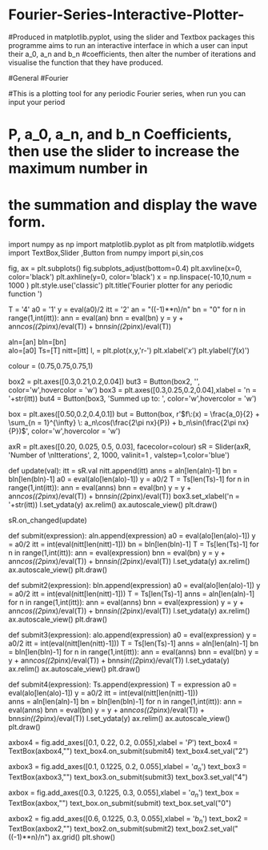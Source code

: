 # Fourier-Series-Interactive-Plotter-
#Produced in matplotlib.pyplot, using the slider and Textbox packages this programme aims to run an interactive interface in which a user can input their a_0, a_n and b_n #coefficients, then alter the number of iterations and visualise the function that they have produced.

#General 
#Fourier

#This is a plotting tool for any periodic Fourier series, when run you can input your period 
#  P, a_0, a_n, and b_n Coefficients, then use the slider to increase the maximum number in
#  the summation and display the wave form.


import numpy as np
import matplotlib.pyplot as plt
from matplotlib.widgets import TextBox,Slider ,Button
from numpy import pi,sin,cos 

fig, ax = plt.subplots()
fig.subplots_adjust(bottom=0.4)
plt.axvline(x=0, color='black') 
plt.axhline(y=0, color='black') 
x = np.linspace(-10,10,num = 1000 )
plt.style.use('classic')
plt.title('Fourier plotter for any periodic function ')

T = '4' 
a0 = '1'
y = eval(a0)/2
itt = '2'
an = "((-1)**n)/n"
bn = "0"
for n in range(1,int(itt)):
    ann = eval(an)
    bnn = eval(bn)
    y = y + ann*cos((2*pi*n*x)/eval(T)) + bnn*sin((2*pi*n*x)/eval(T))

aln=[an]
bln=[bn]     
alo=[a0] 
Ts=[T]
nitt=[itt]
l, =  plt.plot(x,y,'r-')
plt.xlabel('$x$')
plt.ylabel('$f(x)$')

colour = (0.75,0.75,0.75,1)

box2 = plt.axes([0.3,0.21,0.2,0.04]) 
but3 = Button(box2, '', color='w',hovercolor = 'w') 
box3 = plt.axes([0.3,0.25,0.2,0.04],xlabel = 'n = '+str(itt)) 
but4 = Button(box3, 'Summed up to: ', color='w',hovercolor = 'w') 

box = plt.axes([0.50,0.2,0.4,0.1]) 
but = Button(box, r'$f\:(x) = \frac{a_0}{2} + \sum_{n = 1}^{\infty} \: a_n\cos(\frac{2\pi nx}{P}) + b_n\sin(\frac{2\pi nx}{P})$', color='w',hovercolor = 'w')

axR = plt.axes([0.20, 0.025, 0.5, 0.03], facecolor=colour)
sR = Slider(axR, 'Number of \nItterations', 2, 1000, valinit=1 , valstep=1,color='blue')

def update(val):
    itt = sR.val
    nitt.append(itt)
    anns = aln[len(aln)-1]
    bn = bln[len(bln)-1]
    a0 = eval(alo[len(alo)-1]) 
    y = a0/2
    T = Ts[len(Ts)-1]
    for n in range(1,int(itt)):
        ann = eval(anns)
        bnn = eval(bn)
        y = y + ann*cos((2*pi*n*x)/eval(T)) + bnn*sin((2*pi*n*x)/eval(T)) 
    box3.set_xlabel('n = '+str(itt))
    l.set_ydata(y)
    ax.relim()
    ax.autoscale_view()
    plt.draw()    


sR.on_changed(update)

def submit(expression):
    aln.append(expression)
    a0 = eval(alo[len(alo)-1])
    y = a0/2
    itt = int(eval(nitt[len(nitt)-1]))
    bn = bln[len(bln)-1]
    T = Ts[len(Ts)-1]
    for n in range(1,int(itt)):
        ann = eval(expression)
        bnn = eval(bn)
        y = y + ann*cos((2*pi*n*x)/eval(T)) + bnn*sin((2*pi*n*x)/eval(T)) 
    l.set_ydata(y)
    ax.relim()
    ax.autoscale_view()
    plt.draw() 
    
def submit2(expression):
    bln.append(expression)
    a0 = eval(alo[len(alo)-1])
    y = a0/2
    itt = int(eval(nitt[len(nitt)-1]))
    T = Ts[len(Ts)-1]
    anns = aln[len(aln)-1]
    for n in range(1,int(itt)):
        ann = eval(anns)
        bnn = eval(expression)
        y = y + ann*cos((2*pi*n*x)/eval(T)) + bnn*sin((2*pi*n*x)/eval(T)) 
    l.set_ydata(y)
    ax.relim()
    ax.autoscale_view()
    plt.draw()

def submit3(expression):
    alo.append(expression)
    a0 = eval(expression)
    y = a0/2
    itt = int(eval(nitt[len(nitt)-1]))
    T = Ts[len(Ts)-1]
    anns = aln[len(aln)-1]
    bn = bln[len(bln)-1]
    for n in range(1,int(itt)):
        ann = eval(anns)
        bnn = eval(bn)
        y = y + ann*cos((2*pi*n*x)/eval(T)) + bnn*sin((2*pi*n*x)/eval(T)) 
    l.set_ydata(y)
    ax.relim()
    ax.autoscale_view()
    plt.draw()
    
def submit4(expression):
    Ts.append(expression)
    T = expression
    a0 = eval(alo[len(alo)-1])
    y = a0/2
    itt = int(eval(nitt[len(nitt)-1]))   
    anns = aln[len(aln)-1]
    bn = bln[len(bln)-1]
    for n in range(1,int(itt)):
        ann = eval(anns)
        bnn = eval(bn)
        y = y + ann*cos((2*pi*n*x)/eval(T)) + bnn*sin((2*pi*n*x)/eval(T)) 
    l.set_ydata(y)
    ax.relim()
    ax.autoscale_view()
    plt.draw()
    
    
    
axbox4 = fig.add_axes([0.1, 0.22, 0.2, 0.055],xlabel = '$P$')
text_box4 = TextBox(axbox4,"")
text_box4.on_submit(submit4)
text_box4.set_val("2") 

axbox3 = fig.add_axes([0.1, 0.1225, 0.2, 0.055],xlabel = '$a_o$')
text_box3 = TextBox(axbox3,"")
text_box3.on_submit(submit3)
text_box3.set_val("4") 

axbox = fig.add_axes([0.3, 0.1225, 0.3, 0.055],xlabel = '$a_n$')
text_box = TextBox(axbox,"")
text_box.on_submit(submit)
text_box.set_val("0")  

axbox2 = fig.add_axes([0.6, 0.1225, 0.3, 0.055],xlabel = '$b_n$')
text_box2 = TextBox(axbox2,"")
text_box2.on_submit(submit2)
text_box2.set_val("((-1)**n)/n")
ax.grid()
plt.show()






